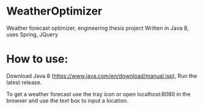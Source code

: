 # WeatherOptimizer
Weather forecast optimizer, engineering thesis project
Written in Java 8, uses Spring, JQuery

# How to use:

Download Java 8 (https://www.java.com/en/download/manual.jsp),
Run the latest release.

To get a weather forecast use the tray icon or open localhost:8080 in the browser and use the text box to input a location.
